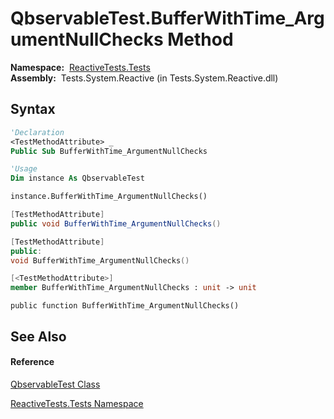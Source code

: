 # QbservableTest.BufferWithTime\_ArgumentNullChecks Method

**Namespace:**  [ReactiveTests.Tests](ReactiveTests.Tests\ReactiveTests.Tests.md)  
**Assembly:**  Tests.System.Reactive (in Tests.System.Reactive.dll)

## Syntax

```vb
'Declaration
<TestMethodAttribute> _
Public Sub BufferWithTime_ArgumentNullChecks
```

```vb
'Usage
Dim instance As QbservableTest

instance.BufferWithTime_ArgumentNullChecks()
```

```csharp
[TestMethodAttribute]
public void BufferWithTime_ArgumentNullChecks()
```

```c++
[TestMethodAttribute]
public:
void BufferWithTime_ArgumentNullChecks()
```

```fsharp
[<TestMethodAttribute>]
member BufferWithTime_ArgumentNullChecks : unit -> unit 
```

```jscript
public function BufferWithTime_ArgumentNullChecks()
```

## See Also

#### Reference

[QbservableTest Class](QbservableTest\QbservableTest.md)

[ReactiveTests.Tests Namespace](ReactiveTests.Tests\ReactiveTests.Tests.md)




